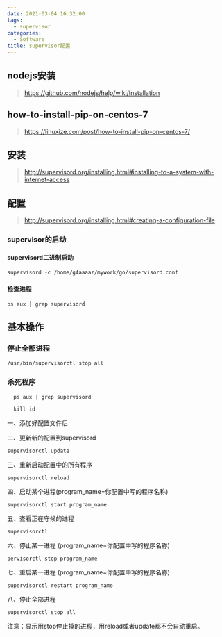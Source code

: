 ```yaml
---
date: 2021-03-04 16:32:00
tags:
  - supervisor
categories:
  - Software
title: supervisor配置
---
```


## nodejs安装

> https://github.com/nodejs/help/wiki/Installation

## how-to-install-pip-on-centos-7

> https://linuxize.com/post/how-to-install-pip-on-centos-7/

## 安装
 
> http://supervisord.org/installing.html#installing-to-a-system-with-internet-access

## 配置

> http://supervisord.org/installing.html#creating-a-configuration-file

### supervisor的启动

#### supervisord二进制启动

```
supervisord -c /home/g4aaaaz/mywork/go/supervisord.conf
```

#### 检查进程

```
ps aux | grep supervisord
```

## 基本操作

### 停止全部进程
```
/usr/bin/supervisorctl stop all
```
### 杀死程序
```
  ps aux | grep supervisord
```
```
  kill id
```

一、添加好配置文件后

二、更新新的配置到supervisord    
```
supervisorctl update
```
三、重新启动配置中的所有程序
```
supervisorctl reload
```
四、启动某个进程(program_name=你配置中写的程序名称)
```
supervisorctl start program_name
```
五、查看正在守候的进程
```
supervisorctl
```
六、停止某一进程 (program_name=你配置中写的程序名称)
```
pervisorctl stop program_name
```
七、重启某一进程 (program_name=你配置中写的程序名称)
```
supervisorctl restart program_name
```
八、停止全部进程
```
supervisorctl stop all
```
注意：显示用stop停止掉的进程，用reload或者update都不会自动重启。
